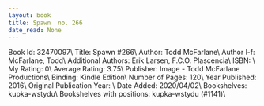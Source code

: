 ```yaml
---
layout: book
title: Spawn  no. 266
date_read: None
---
```


Book Id: 32470097\ 
Title: Spawn #266\ 
Author: Todd McFarlane\ 
Author l-f: McFarlane, Todd\ 
Additional Authors: Erik Larsen, F.C.O. Plascencia\ 
ISBN: \ 
My Rating: 0\ 
Average Rating: 3.75\ 
Publisher: Image - Todd McFarlane Productions\ 
Binding: Kindle Edition\ 
Number of Pages: 120\ 
Year Published: 2016\ 
Original Publication Year: \ 
Date Added: 2020/04/02\ 
Bookshelves: kupka-wstydu\ 
Bookshelves with positions: kupka-wstydu (#1141)\ 

